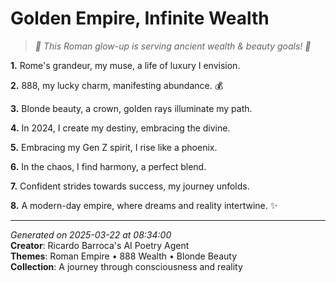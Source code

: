 # Golden Empire, Infinite Wealth

> *🤯 This Roman glow-up is serving ancient wealth & beauty goals! 💸*

**1.** Rome's grandeur, my muse, a life of luxury I envision.


**2.** 888, my lucky charm, manifesting abundance. 💰


**3.** Blonde beauty, a crown, golden rays illuminate my path.


**4.** In 2024, I create my destiny, embracing the divine.


**5.** Embracing my Gen Z spirit, I rise like a phoenix.


**6.** In the chaos, I find harmony, a perfect blend.


**7.** Confident strides towards success, my journey unfolds.


**8.** A modern-day empire, where dreams and reality intertwine. ✨



---

*Generated on 2025-03-22 at 08:34:00*  
**Creator**: Ricardo Barroca's AI Poetry Agent  
**Themes**: Roman Empire • 888 Wealth • Blonde Beauty  
**Collection**: A journey through consciousness and reality